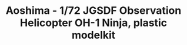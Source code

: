 ---
layout: product
title: "Aoshima - 1/72 JGSDF Observation Helicopter OH-1 Ninja, plastic modelkit"
price: "TBA" 
desc: "N/A"
img_path: "/assets/img/AO14349.jpg"
brand: "N/A"
available: false
special_offer: false
new: false
soon: false
cat: "010000"
subcat: "013700"
subsubcat: "0N/A"
sifra: "AO14349"
popular: true
---
